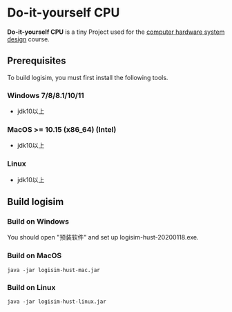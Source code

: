 # Do-it-yourself CPU

 **Do-it-yourself CPU**  is a tiny Project used for the [computer hardware system design](https://www.icourse163.org/course/0809HUST060-1205809816) course.

## Prerequisites

To build logisim, you must first install the following tools.

### Windows 7/8/8.1/10/11

- jdk10以上

### MacOS >= 10.15 (x86_64) (Intel)

- jdk10以上

### Linux

- jdk10以上

## Build logisim

### Build on Windows

You should open "预装软件" and set up logisim-hust-20200118.exe.

### Build on MacOS
```
java -jar logisim-hust-mac.jar
```

### Build on Linux
```
java -jar logisim-hust-linux.jar
```


